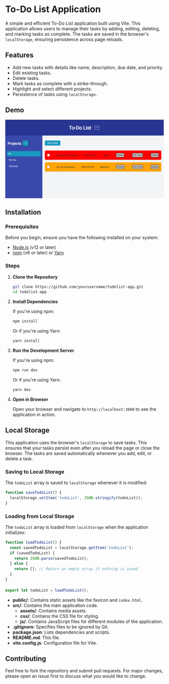 # To-Do List Application

A simple and efficient To-Do List application built using Vite. This application allows users to manage their tasks by adding, editing, deleting, and marking tasks as complete. The tasks are saved in the browser's `localStorage`, ensuring persistence across page reloads.

## Features

- Add new tasks with details like name, description, due date, and priority.
- Edit existing tasks.
- Delete tasks.
- Mark tasks as complete with a strike-through.
- Highlight and select different projects.
- Persistence of tasks using `localStorage`.

## Demo

![To-Do List Demo](./public/project-demo.png)

## Installation

### Prerequisites

Before you begin, ensure you have the following installed on your system:

- [Node.js](https://nodejs.org/en/) (v12 or later)
- [npm](https://www.npmjs.com/) (v6 or later) or [Yarn](https://yarnpkg.com/)

### Steps

1. **Clone the Repository**

    ```sh
    git clone https://github.com/yourusername/todolist-app.git
    cd todolist-app
    ```

2. **Install Dependencies**

    If you're using npm:

    ```sh
    npm install
    ```

    Or if you're using Yarn:

    ```sh
    yarn install
    ```

3. **Run the Development Server**

    If you're using npm:

    ```sh
    npm run dev
    ```

    Or if you're using Yarn:

    ```sh
    yarn dev
    ```

4. **Open in Browser**

    Open your browser and navigate to `http://localhost:3000` to see the application in action.



## Local Storage

This application uses the browser's `localStorage` to save tasks. This ensures that your tasks persist even after you reload the page or close the browser. The tasks are saved automatically whenever you add, edit, or delete a task.

### Saving to Local Storage

The `todoList` array is saved to `localStorage` whenever it is modified:

```javascript
function saveTodoList() {
  localStorage.setItem('todoList', JSON.stringify(todoList));
}
```

### Loading from Local Storage

The `todoList` array is loaded from `localStorage` when the application initializes:

```javascript
function loadTodoList() {
  const savedTodoList = localStorage.getItem('todoList');
  if (savedTodoList) {
    return JSON.parse(savedTodoList);
  } else {
    return []; // Return an empty array if nothing is saved
  }
}

export let todoList = loadTodoList();
```


- **public/**: Contains static assets like the favicon and `index.html`.
- **src/**: Contains the main application code.
  - **assets/**: Contains media assets.
  - **css/**: Contains the CSS file for styling.
  - **js/**: Contains JavaScript files for different modules of the application.
- **.gitignore**: Specifies files to be ignored by Git.
- **package.json**: Lists dependencies and scripts.
- **README.md**: This file.
- **vite.config.js**: Configuration file for Vite.

## Contributing

Feel free to fork the repository and submit pull requests. For major changes, please open an issue first to discuss what you would like to change.
